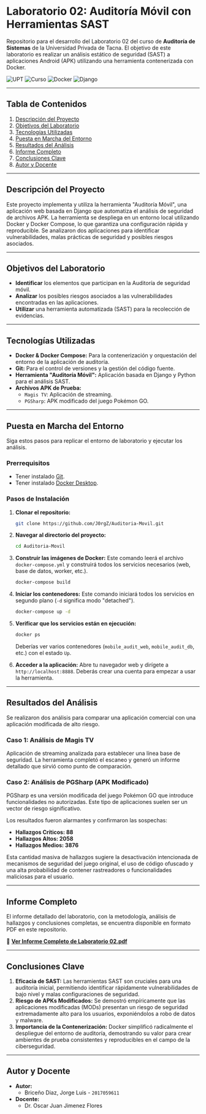 # Laboratorio 02: Auditoría Móvil con Herramientas SAST

Repositorio para el desarrollo del Laboratorio 02 del curso de **Auditoría de Sistemas** de la Universidad Privada de Tacna. El objetivo de este laboratorio es realizar un análisis estático de seguridad (SAST) a aplicaciones Android (APK) utilizando una herramienta contenerizada con Docker.

![UPT](https://img.shields.io/badge/Universidad-Privada%20de%20Tacna-blue)
![Curso](https://img.shields.io/badge/Curso-Auditoría%20de%20Sistemas-red)
![Docker](https://img.shields.io/badge/Docker-2496ED?style=for-the-badge&logo=docker&logoColor=white)
![Django](https://img.shields.io/badge/Django-092E20?style=for-the-badge&logo=django&logoColor=white)

---

## Tabla de Contenidos
1. [Descripción del Proyecto](#descripción-del-proyecto)
2. [Objetivos del Laboratorio](#objetivos-del-laboratorio)
3. [Tecnologías Utilizadas](#tecnologías-utilizadas)
4. [Puesta en Marcha del Entorno](#puesta-en-marcha-del-entorno)
5. [Resultados del Análisis](#resultados-del-análisis)
6. [Informe Completo](#informe-completo)
7. [Conclusiones Clave](#conclusiones-clave)
8. [Autor y Docente](#autor-y-docente)

---

## Descripción del Proyecto
Este proyecto implementa y utiliza la herramienta "Auditoría Móvil", una aplicación web basada en Django que automatiza el análisis de seguridad de archivos APK. La herramienta se despliega en un entorno local utilizando Docker y Docker Compose, lo que garantiza una configuración rápida y reproducible. Se analizaron dos aplicaciones para identificar vulnerabilidades, malas prácticas de seguridad y posibles riesgos asociados.

---

## Objetivos del Laboratorio
- **Identificar** los elementos que participan en la Auditoría de seguridad móvil.
- **Analizar** los posibles riesgos asociados a las vulnerabilidades encontradas en las aplicaciones.
- **Utilizar** una herramienta automatizada (SAST) para la recolección de evidencias.

---

## Tecnologías Utilizadas
- **Docker & Docker Compose:** Para la contenerización y orquestación del entorno de la aplicación de auditoría.
- **Git:** Para el control de versiones y la gestión del código fuente.
- **Herramienta "Auditoría Móvil":** Aplicación basada en Django y Python para el análisis SAST.
- **Archivos APK de Prueba:**
  - `Magis TV`: Aplicación de streaming.
  - `PGSharp`: APK modificado del juego Pokémon GO.

---

## Puesta en Marcha del Entorno
Siga estos pasos para replicar el entorno de laboratorio y ejecutar los análisis.

### Prerrequisitos
- Tener instalado [Git](https://git-scm.com/downloads).
- Tener instalado [Docker Desktop](https://www.docker.com/products/docker-desktop/).

### Pasos de Instalación
1. **Clonar el repositorio:**
   ```bash
   git clone https://github.com/J0rgZ/Auditoria-Movil.git
   ```

2. **Navegar al directorio del proyecto:**
   ```bash
   cd Auditoria-Movil
   ```

3. **Construir las imágenes de Docker:**
   Este comando leerá el archivo `docker-compose.yml` y construirá todos los servicios necesarios (web, base de datos, worker, etc.).
   ```bash
   docker-compose build
   ```

4. **Iniciar los contenedores:**
   Este comando iniciará todos los servicios en segundo plano (`-d` significa modo "detached").
   ```bash
   docker-compose up -d
   ```

5. **Verificar que los servicios están en ejecución:**
   ```bash
   docker ps
   ```
   Deberías ver varios contenedores (`mobile_audit_web`, `mobile_audit_db`, etc.) con el estado `Up`.

6. **Acceder a la aplicación:**
   Abre tu navegador web y dirígete a `http://localhost:8888`. Deberás crear una cuenta para empezar a usar la herramienta.

---

## Resultados del Análisis
Se realizaron dos análisis para comparar una aplicación comercial con una aplicación modificada de alto riesgo.

### Caso 1: Análisis de Magis TV
Aplicación de streaming analizada para establecer una línea base de seguridad. La herramienta completó el escaneo y generó un informe detallado que sirvió como punto de comparación.

### Caso 2: Análisis de PGSharp (APK Modificado)
PGSharp es una versión modificada del juego Pokémon GO que introduce funcionalidades no autorizadas. Este tipo de aplicaciones suelen ser un vector de riesgo significativo.

Los resultados fueron alarmantes y confirmaron las sospechas:
- **Hallazgos Críticos: 88**
- **Hallazgos Altos: 2058**
- **Hallazgos Medios: 3876**

Esta cantidad masiva de hallazgos sugiere la desactivación intencionada de mecanismos de seguridad del juego original, el uso de código ofuscado y una alta probabilidad de contener rastreadores o funcionalidades maliciosas para el usuario.

---

## Informe Completo
El informe detallado del laboratorio, con la metodología, análisis de hallazgos y conclusiones completas, se encuentra disponible en formato PDF en este repositorio.

📄 **[Ver Informe Completo de Laboratorio 02.pdf](Informe/Lab02_Jorge_Briceño.pdf)**

---

## Conclusiones Clave
1.  **Eficacia de SAST:** Las herramientas SAST son cruciales para una auditoría inicial, permitiendo identificar rápidamente vulnerabilidades de bajo nivel y malas configuraciones de seguridad.
2.  **Riesgo de APKs Modificados:** Se demostró empíricamente que las aplicaciones modificadas (MODs) presentan un riesgo de seguridad extremadamente alto para los usuarios, exponiéndolos a robo de datos y malware.
3.  **Importancia de la Contenerización:** Docker simplificó radicalmente el despliegue del entorno de auditoría, demostrando su valor para crear ambientes de prueba consistentes y reproducibles en el campo de la ciberseguridad.

---

## Autor y Docente

*   **Autor:**
    *   Briceño Diaz, Jorge Luis - `2017059611`
*   **Docente:**
    *   Dr. Oscar Juan Jimenez Flores

